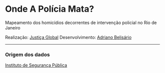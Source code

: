 # Onde A Polícia Mata?

Mapeamento dos homicídios decorrentes de intervenção policial no Rio de Janeiro

Realização: [Justiça Global](http://www.global.org.br/)
Desenvolvimento: [Adriano Belisário](http://twitter.com/belisards)

---

### Origem dos dados

[Instituto de Segurança Pública](www.isp.rj.gov.br//)